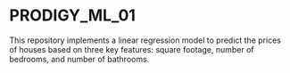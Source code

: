 # PRODIGY_ML_01
This repository implements a linear regression model to predict the prices of houses based on three key features: square footage, number of bedrooms, and number of bathrooms.
